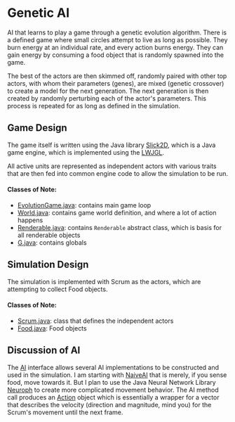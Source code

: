 # Genetic AI
AI that learns to play a game through a genetic evolution algorithm. There is a defined game where small circles attempt to live as long as possible. They burn energy at an individual rate, and every action burns energy. They can gain energy by consuming a food object that is randomly spawned into the game.

The best of the actors are then skimmed off, randomly paired with other top actors, with whom their parameters (genes), are mixed (genetic crossover) to create a model for the next generation. The next generation is then created by randomly perturbing each of the actor's parameters. This process is repeated for as long as defined in the simulation.

## Game Design
The game itself is written using the Java library [Slick2D](http://slick.ninjacave.com/), which is a Java game engine,
which is implemented using the [LWJGL](https://www.lwjgl.org/).

All active units are represented as independent actors with various traits that are then fed into common engine code to allow the simulation to be run.

#### Classes of Note:
* [EvolutionGame.java](https://github.com/TimelyToga/genetic_ai/blob/master/src/genetic_ai/EvolutionGame.java): contains main game loop
* [World.java](https://github.com/TimelyToga/genetic_ai/blob/master/src/genetic_ai/World.java): contains game world definition, and where a lot of action happens
* [Renderable.java](https://github.com/TimelyToga/genetic_ai/blob/master/src/genetic_ai/Renderable.java): contains `Renderable` abstract class, which is basis for all renderable objects
* [G.java](https://github.com/TimelyToga/genetic_ai/blob/master/src/genetic_ai/G.java): contains globals


## Simulation Design
The simulation is implemented with Scrum as the actors, which are attempting to collect Food objects.


#### Classes of Note:
* [Scrum.java](https://github.com/TimelyToga/genetic_ai/blob/master/src/units/Scrum.java): class that defines the independent actors
* [Food.java](https://github.com/TimelyToga/genetic_ai/blob/master/src/units/Food.java): Food objects

## Discussion of AI

The [AI](https://github.com/TimelyToga/genetic_ai/blob/master/src/ai_methods/AI.java) interface allows several AI implementations to be constructed and used in the simulation. I am starting with [NaiveAI](https://github.com/TimelyToga/genetic_ai/blob/master/src/ai_methods/NaiveAI.java) that is merely, if you sense food, move towards it. But I plan to use the Java Neural Network Library [Neuroph](http://neuroph.sourceforge.net/) to create more complicated movement behavior. The AI method call produces an [Action](https://github.com/TimelyToga/genetic_ai/blob/master/src/ai_methods/Action.java) object which is essentially a wrapper for a vector that describes the velocity (direction and magnitude, mind you) for the Scrum's movement until the next frame.
